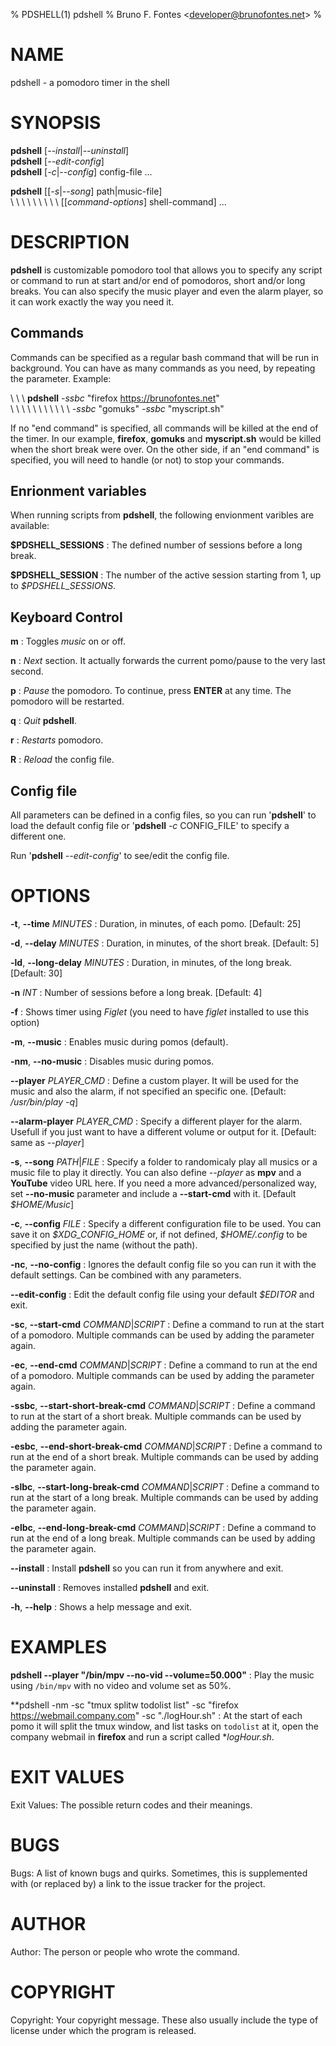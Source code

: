 % PDSHELL(1) pdshell <version>
% Bruno F. Fontes \<developer@brunofontes.net\>
% <date>

# NAME
pdshell - a pomodoro timer in the shell

# SYNOPSIS
**pdshell** [*\--install*|*\--uninstall*]\
**pdshell** [*\--edit-config*]\
**pdshell** \[*-c*|*\--config*\] config-file ...

**pdshell** \[\[*-s*|*\--song*\] path|music-file\] \
\ \ \ \ \ \ \ \ \ \[\[*command-options*\] shell-command\] ...


# DESCRIPTION
**pdshell** is customizable pomodoro tool that allows you to specify any script or command to run at start and/or end of pomodoros, short and/or long breaks. You can also specify the music player and even the alarm player, so it can work exactly the way you need it.

## Commands
Commands can be specified as a regular bash command that will be run in background. You can have as many commands as you need, by repeating the parameter. Example:

\ \ \ **pdshell** *\-ssbc* "firefox https://brunofontes.net" \
\ \ \ \ \ \ \ \ \ \ \ *\-ssbc* "gomuks" *\-ssbc* "myscript.sh"

If no "end command" is specified, all commands will be killed at the end of the timer. In our example, **firefox**, **gomuks** and **myscript.sh** would be killed when the short break were over. On the other side, if an "end command" is specified, you will need to handle (or not) to stop your commands.

## Enrionment variables
When running scripts from **pdshell**, the following envionment varibles are available:

**\$PDSHELL_SESSIONS**
: The defined number of sessions before a long break.

**\$PDSHELL_SESSION**
: The number of the active session starting from 1, up to *\$PDSHELL_SESSIONS*.

## Keyboard Control
**m**
: Toggles *music* on or off.

**n**
: *Next* section. It actually forwards the current pomo/pause to the very last second.

**p**
: *Pause* the pomodoro. To continue, press **ENTER** at any time. The pomodoro will be restarted.

**q**
: *Quit* **pdshell**.

**r**
: *Restarts* pomodoro.

**R**
: *Reload* the config file.

## Config file
All parameters can be defined in a config files, so you can run \'**pdshell**\' to load the default config file or \'**pdshell** *-c* CONFIG_FILE\' to specify a different one.

Run \'**pdshell** *\--edit-config*\' to see/edit the config file.

# OPTIONS
**-t**, **\--time** *MINUTES*
: Duration, in minutes, of each pomo. [Default: 25]

**-d**, **\--delay** *MINUTES* 
: Duration, in minutes, of the short break. [Default: 5]

**-ld**, **\--long-delay** *MINUTES*
: Duration, in minutes, of the long break. [Default: 30]

**-n** *INT*
: Number of sessions before a long break. [Default: 4]

**-f**
: Shows timer using *Figlet* (you need to have *figlet* installed to use this option)

**-m**, **\--music**
: Enables music during pomos (default).

**-nm**, **\--no-music**
: Disables music during pomos.

**\--player** *PLAYER_CMD*
: Define a custom player. It will be used for the music and also the alarm, if not specified an specific one. [Default: */usr/bin/play -q*]

**\--alarm-player** *PLAYER_CMD*
: Specify a different player for the alarm. Usefull if you just want to have a different volume or output for it. [Default: same as *\--player*]

**-s**, **\--song** *PATH*|*FILE*
: Specify a folder to randomicaly play all musics or a music file to play it directly. You can also define *\--player* as **mpv** and a **YouTube** video URL here. If you need a more advanced/personalized way, set **\--no-music** parameter and include a **\--start-cmd** with it. [Default *$HOME/Music*]

**-c**, **\--config** *FILE*
: Specify a different configuration file to be used. You can save it on *\$XDG_CONFIG_HOME* or, if not defined, *$HOME/.config* to be specified by just the name (without the path).

**-nc**, **\--no-config**
: Ignores the default config file so you can run it with the default settings. Can be combined with any parameters.

**\--edit-config**
: Edit the default config file using your default *$EDITOR* and exit.

**-sc**, **\--start-cmd** *COMMAND*|*SCRIPT*
: Define a command to run at the start of a pomodoro. Multiple commands can be used by adding the parameter again.

**-ec**, **\--end-cmd** *COMMAND*|*SCRIPT*
: Define a command to run at the end of a pomodoro. Multiple commands can be used by adding the parameter again.

**-ssbc**, **\--start-short-break-cmd** *COMMAND*|*SCRIPT*
: Define a command to run at the start of a short break. Multiple commands can be used by adding the parameter again.

**-esbc**, **\--end-short-break-cmd** *COMMAND*|*SCRIPT*
: Define a command to run at the end of a short break. Multiple commands can be used by adding the parameter again.

**-slbc**, **\--start-long-break-cmd** *COMMAND*|*SCRIPT*
: Define a command to run at the start of a long break. Multiple commands can be used by adding the parameter again.

**-elbc**, **\--end-long-break-cmd** *COMMAND*|*SCRIPT*
: Define a command to run at the end of a long break. Multiple commands can be used by adding the parameter again.

**\--install**
: Install **pdshell** so you can run it from anywhere and exit.

**\--uninstall**
: Removes installed **pdshell** and exit.

**-h**, **\--help**
: Shows a help message and exit.

# EXAMPLES
**pdshell \--player "/bin/mpv \--no-vid \--volume=50.000"**
: Play the music using `/bin/mpv` with no video and volume set as 50%.

**pdshell -nm -sc "tmux splitw todolist list" -sc "firefox https://webmail.company.com" -sc "./logHour.sh"
: At the start of each pomo it will split the tmux window, and list tasks on `todolist` at it, open the company webmail in **firefox** and run a script called **logHour.sh*.

# EXIT VALUES
Exit Values: The possible return codes and their meanings.

# BUGS
Bugs: A list of known bugs and quirks. Sometimes, this is supplemented with (or replaced by) a link to the issue tracker for the project.

# AUTHOR
Author: The person or people who wrote the command.

# COPYRIGHT
Copyright: Your copyright message. These also usually include the type of license under which the program is released.
